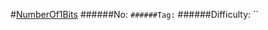 #[NumberOf1Bits](https://leetcode.com/problems/number-of-1-bits/)
######No: ``
######Tag: ``
######Difficulty: ``
